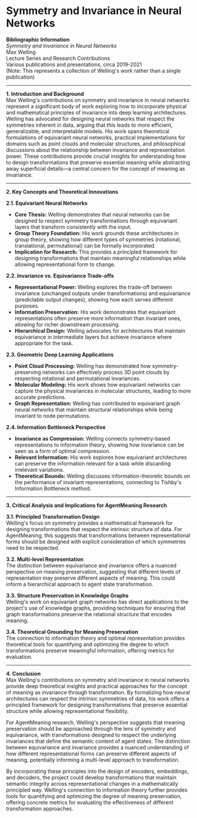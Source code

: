 # **Symmetry and Invariance in Neural Networks**

**Bibliographic Information**  
*Symmetry and Invariance in Neural Networks*  
Max Welling  
Lecture Series and Research Contributions  
Various publications and presentations, circa 2019-2021  
(Note: This represents a collection of Welling's work rather than a single publication)

---

**1. Introduction and Background**  
Max Welling's contributions on symmetry and invariance in neural networks represent a significant body of work exploring how to incorporate physical and mathematical principles of invariance into deep learning architectures. Welling has advocated for designing neural networks that respect the symmetries inherent in data, arguing that this leads to more efficient, generalizable, and interpretable models. His work spans theoretical formulations of equivariant neural networks, practical implementations for domains such as point clouds and molecular structures, and philosophical discussions about the relationship between invariance and representation power. These contributions provide crucial insights for understanding how to design transformations that preserve essential meaning while abstracting away superficial details—a central concern for the concept of meaning as invariance.

---

**2. Key Concepts and Theoretical Innovations**

**2.1. Equivariant Neural Networks**  
- **Core Thesis:** Welling demonstrates that neural networks can be designed to respect symmetry transformations through equivariant layers that transform consistently with the input.
- **Group Theory Foundation:** His work grounds these architectures in group theory, showing how different types of symmetries (rotational, translational, permutational) can be formally incorporated.
- **Implication for Research:** This provides a principled framework for designing transformations that maintain meaningful relationships while allowing representational form to change.

**2.2. Invariance vs. Equivariance Trade-offs**  
- **Representational Power:** Welling explores the trade-off between invariance (unchanged outputs under transformations) and equivariance (predictable output changes), showing how each serves different purposes.
- **Information Preservation:** His work demonstrates that equivariant representations often preserve more information than invariant ones, allowing for richer downstream processing.
- **Hierarchical Design:** Welling advocates for architectures that maintain equivariance in intermediate layers but achieve invariance where appropriate for the task.

**2.3. Geometric Deep Learning Applications**  
- **Point Cloud Processing:** Welling has demonstrated how symmetry-preserving networks can effectively process 3D point clouds by respecting rotational and permutational invariances.
- **Molecular Modeling:** His work shows how equivariant networks can capture the physical invariances in molecular structures, leading to more accurate predictions.
- **Graph Representation:** Welling has contributed to equivariant graph neural networks that maintain structural relationships while being invariant to node permutations.

**2.4. Information Bottleneck Perspective**  
- **Invariance as Compression:** Welling connects symmetry-based representations to information theory, showing how invariance can be seen as a form of optimal compression.
- **Relevant Information:** His work explores how equivariant architectures can preserve the information relevant for a task while discarding irrelevant variations.
- **Theoretical Bounds:** Welling discusses information-theoretic bounds on the performance of invariant representations, connecting to Tishby's Information Bottleneck method.

---

**3. Critical Analysis and Implications for AgentMeaning Research**

**3.1. Principled Transformation Design**  
Welling's focus on symmetry provides a mathematical framework for designing transformations that respect the intrinsic structure of data. For AgentMeaning, this suggests that transformations between representational forms should be designed with explicit consideration of which symmetries need to be respected.

**3.2. Multi-level Representation**  
The distinction between equivariance and invariance offers a nuanced perspective on meaning preservation, suggesting that different levels of representation may preserve different aspects of meaning. This could inform a hierarchical approach to agent state transformation.

**3.3. Structure Preservation in Knowledge Graphs**  
Welling's work on equivariant graph networks has direct applications to the project's use of knowledge graphs, providing techniques for ensuring that graph transformations preserve the relational structure that encodes meaning.

**3.4. Theoretical Grounding for Meaning Preservation**  
The connection to information theory and optimal representation provides theoretical tools for quantifying and optimizing the degree to which transformations preserve meaningful information, offering metrics for evaluation.

---

**4. Conclusion**  
Max Welling's contributions on symmetry and invariance in neural networks provide deep theoretical insights and practical approaches for the concept of meaning as invariance through transformation. By formalizing how neural architectures can respect the intrinsic symmetries of data, his work offers a principled framework for designing transformations that preserve essential structure while allowing representational flexibility.

For AgentMeaning research, Welling's perspective suggests that meaning preservation should be approached through the lens of symmetry and equivariance, with transformations designed to respect the underlying invariances that define the semantic content of agent states. The distinction between equivariance and invariance provides a nuanced understanding of how different representational forms can preserve different aspects of meaning, potentially informing a multi-level approach to transformation.

By incorporating these principles into the design of encoders, embeddings, and decoders, the project could develop transformations that maintain semantic integrity across representational changes in a mathematically principled way. Welling's connection to information theory further provides tools for quantifying and optimizing the degree of meaning preservation, offering concrete metrics for evaluating the effectiveness of different transformation approaches. 